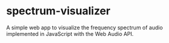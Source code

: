 # spectrum-visualizer
A simple web app to visualize the frequency spectrum of audio implemented in JavaScript with the Web Audio API.

